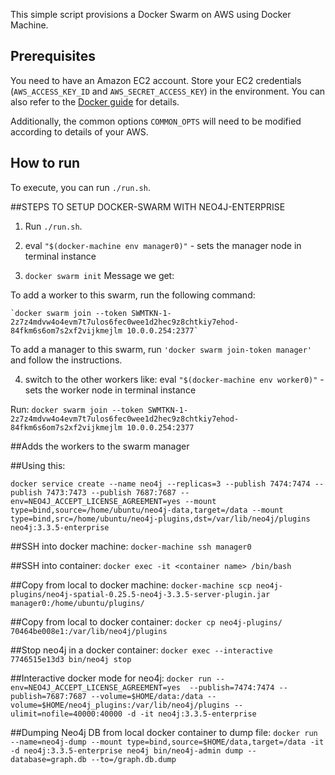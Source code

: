 This simple script provisions a Docker Swarm on AWS using Docker Machine.

## Prerequisites

You need to have an Amazon EC2 account.
Store your EC2 credentials (`AWS_ACCESS_KEY_ID` and `AWS_SECRET_ACCESS_KEY`)
in the environment. You can also refer to the
[Docker guide](https://docs.docker.com/machine/drivers/aws/) for details.

Additionally, the common options `COMMON_OPTS` will need to be modified
according to details of your AWS.

## How to run

To execute, you can run `./run.sh`.

##STEPS TO SETUP DOCKER-SWARM WITH NEO4J-ENTERPRISE

1. Run `./run.sh`.

2. eval `"$(docker-machine env manager0)"` - sets the manager node in terminal instance

3. `docker swarm init`
Message we get:

To add a worker to this swarm, run the following command:

    `docker swarm join --token SWMTKN-1-2z7z4mdvw4o4evm7t7ulos6fec0wee1d2hec9z8chtkiy7ehod-84fkm6s6om7s2xf2vijkmejlm 10.0.0.254:2377`

To add a manager to this swarm, run `'docker swarm join-token manager'` and follow the instructions.

4. switch to the other workers like:
eval `"$(docker-machine env worker0)"` - sets the worker node in terminal instance

Run: `docker swarm join --token SWMTKN-1-2z7z4mdvw4o4evm7t7ulos6fec0wee1d2hec9z8chtkiy7ehod-84fkm6s6om7s2xf2vijkmejlm 10.0.0.254:2377`

##Adds the workers to the swarm manager


##Using this:

`docker service create --name neo4j --replicas=3 --publish 7474:7474 --publish 7473:7473 --publish 7687:7687 --env=NEO4J_ACCEPT_LICENSE_AGREEMENT=yes --mount type=bind,source=/home/ubuntu/neo4j-data,target=/data --mount type=bind,src=/home/ubuntu/neo4j-plugins,dst=/var/lib/neo4j/plugins neo4j:3.3.5-enterprise`


##SSH into docker machine:
`docker-machine ssh manager0`

##SSH into container:
`docker exec -it <container name> /bin/bash`

##Copy from local to docker machine:
`docker-machine scp neo4j-plugins/neo4j-spatial-0.25.5-neo4j-3.3.5-server-plugin.jar manager0:/home/ubuntu/plugins/`

##Copy from local to docker container:
`docker cp neo4j-plugins/ 70464be008e1:/var/lib/neo4j/plugins`

##Stop neo4j in a docker container:
`docker exec --interactive 7746515e13d3 bin/neo4j stop`


##Interactive docker mode for neo4j:
`docker run --env=NEO4J_ACCEPT_LICENSE_AGREEMENT=yes  --publish=7474:7474 --publish=7687:7687 --volume=$HOME/data:/data --volume=$HOME/neo4j_plugins:/var/lib/neo4j/plugins --ulimit=nofile=40000:40000 -d -it neo4j:3.3.5-enterprise`

##Dumping Neo4j DB from local docker container to dump file:
`docker run --name=neo4j-dump --mount type=bind,source=$HOME/data,target=/data -it -d neo4j:3.3.5-enterprise neo4j bin/neo4j-admin dump --database=graph.db --to=/graph.db.dump`
